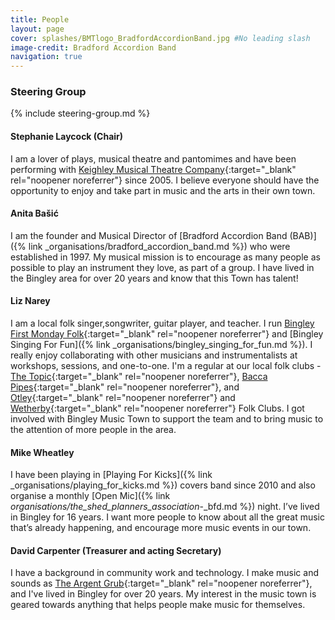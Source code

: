 ```yaml
---
title: People
layout: page 
cover: splashes/BMTlogo_BradfordAccordionBand.jpg #No leading slash
image-credit: Bradford Accordion Band
navigation: true
---
```


### Steering Group
{% include steering-group.md %}

#### Stephanie Laycock (Chair)
I am a lover of plays, musical theatre and pantomimes and have been performing with [Keighley Musical Theatre Company<i class="fa fa-external-link" aria-hidden="true"></i>](https://keighleymtc.com/){:target="_blank" rel="noopener noreferrer"} since 2005. I believe everyone should have the opportunity to enjoy and take part in music and the arts in their own town.

#### Anita Bašić
I am the founder and Musical Director of [Bradford Accordion Band (BAB)]({% link _organisations/bradford_accordion_band.md %}) who were established in 1997. My musical mission is to encourage as many people as possible to play an instrument they love, as part of a group. I have lived in the Bingley area for over 20 years and know that this Town has talent! 

#### Liz Narey
I am a local folk singer,songwriter, guitar player, and teacher. I run [Bingley First Monday Folk<i class="fa fa-external-link" aria-hidden="true"></i>](https://www.facebook.com/groups/1823602681007824){:target="_blank" rel="noopener noreferrer"} and [Bingley Singing For Fun]({% link _organisations/bingley_singing_for_fun.md %}). I really enjoy collaborating with other musicians and instrumentalists at workshops, sessions, and one-to-one. I'm a regular at our local folk clubs - [The Topic<i class="fa fa-external-link" aria-hidden="true"></i>](http://www.nawaller.com/topicfc/){:target="_blank" rel="noopener noreferrer"}, [Bacca Pipes<i class="fa fa-external-link" aria-hidden="true"></i>](https://baccapipes.org.uk/){:target="_blank" rel="noopener noreferrer"}, and [Otley<i class="fa fa-external-link" aria-hidden="true"></i>](http://www.otleyfolkclub.org.uk/){:target="_blank" rel="noopener noreferrer"} and [Wetherby<i class="fa fa-external-link" aria-hidden="true"></i>](http://wetherbyfolk.co.uk/){:target="_blank" rel="noopener noreferrer"} Folk Clubs. I got involved with Bingley Music Town to support the team and to bring music to the attention of more people in the area.

#### Mike Wheatley 
I have been playing in [Playing For Kicks]({% link _organisations/playing_for_kicks.md %}) covers band since 2010 and also organise a monthly [Open Mic]({% link _organisations/the_shed_planners_association_-_bfd.md %}) night. I’ve lived in Bingley for 16 years. I want more people to know about all the great music that’s already happening, and encourage more music events in our town.

<!--#### Becs Leighton (Secretary)
I teach piano, flute and music theory at [Becs Leighton<i class="fa fa-external-link" aria-hidden="true"></i>](https://www.becsleightonmusic.com/){:target="_blank" rel="noopener noreferrer"} and I co-founded [Bradford and Airedale Youth Choir]({% link _organisations/bradford_airedale_youth_choir.md %}). I am passionate about creating local opportunities in music for young people, because these experiences change futures.  -->

#### David Carpenter (Treasurer and acting Secretary)
I have a background in community work and technology. I make music and sounds as [The Argent Grub<i class="fa fa-external-link" aria-hidden="true"></i>](https://theargentgrub.co.uk/){:target="_blank" rel="noopener noreferrer"}, and I've lived in Bingley for over 20 years. My interest in the music town is geared towards anything that helps people make music for themselves.  
